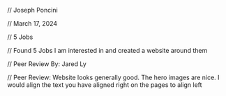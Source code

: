 // Joseph Poncini

// March 17, 2024

// 5 Jobs 

// Found 5 Jobs I am interested in and created a website around them

// Peer Review By: Jared Ly

// Peer Review: Website looks generally good. The hero images are nice. I would align the text you have aligned right on the pages to align left